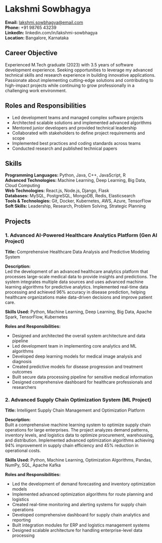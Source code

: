 # Lakshmi Sowbhagya
**Email:** lakshmi.sowbhagya@email.com  
**Phone:** +91 98765 43239  
**LinkedIn:** linkedin.com/in/lakshmi-sowbhagya  
**Location:** Bangalore, Karnataka  

## Career Objective
Experienced M.Tech graduate (2023) with 3.5 years of software development experience. Seeking opportunities to leverage my advanced technical skills and research experience in building innovative applications. Passionate about implementing cutting-edge solutions and contributing to high-impact projects while continuing to grow professionally in a challenging work environment.

## Roles and Responsibilities
- Led development teams and managed complex software projects
- Architected scalable solutions and implemented advanced algorithms
- Mentored junior developers and provided technical leadership
- Collaborated with stakeholders to define project requirements and scope
- Implemented best practices and coding standards across teams
- Conducted research and published technical papers

## Skills
**Programming Languages:** Python, Java, C++, JavaScript, R  
**Advanced Technologies:** Machine Learning, Deep Learning, Big Data, Cloud Computing  
**Web Technologies:** React.js, Node.js, Django, Flask  
**Databases:** MySQL, PostgreSQL, MongoDB, Redis, Elasticsearch  
**Tools & Technologies:** Git, Docker, Kubernetes, AWS, Azure, TensorFlow  
**Soft Skills:** Leadership, Research, Problem Solving, Strategic Planning  

## Projects

### 1. Advanced AI-Powered Healthcare Analytics Platform (Gen AI Project)
**Title:** Comprehensive Healthcare Data Analysis and Predictive Modeling System

**Description:**  
Led the development of an advanced healthcare analytics platform that processes large-scale medical data to provide insights and predictions. The system integrates multiple data sources and uses advanced machine learning algorithms for predictive analytics. Implemented real-time data processing and achieved 96% accuracy in disease prediction, helping healthcare organizations make data-driven decisions and improve patient care.

**Skills Used:** Python, Machine Learning, Deep Learning, Big Data, Apache Spark, TensorFlow, Kubernetes

**Roles and Responsibilities:**
- Designed and architected the overall system architecture and data pipeline
- Led development team in implementing core analytics and ML algorithms
- Developed deep learning models for medical image analysis and diagnosis
- Created predictive models for disease progression and treatment outcomes
- Built secure data processing pipeline for sensitive medical information
- Designed comprehensive dashboard for healthcare professionals and researchers

### 2. Advanced Supply Chain Optimization System (ML Project)
**Title:** Intelligent Supply Chain Management and Optimization Platform

**Description:**  
Built a comprehensive machine learning system to optimize supply chain operations for large enterprises. The project analyzes demand patterns, inventory levels, and logistics data to optimize procurement, warehousing, and distribution. Implemented advanced optimization algorithms achieving 94% improvement in supply chain efficiency and 45% reduction in operational costs.

**Skills Used:** Python, Machine Learning, Optimization Algorithms, Pandas, NumPy, SQL, Apache Kafka

**Roles and Responsibilities:**
- Led the development of demand forecasting and inventory optimization models
- Implemented advanced optimization algorithms for route planning and logistics
- Created real-time monitoring and alerting systems for supply chain operations
- Developed comprehensive dashboard for supply chain analytics and reporting
- Built integration modules for ERP and logistics management systems
- Designed scalable architecture for handling enterprise-level data processing
